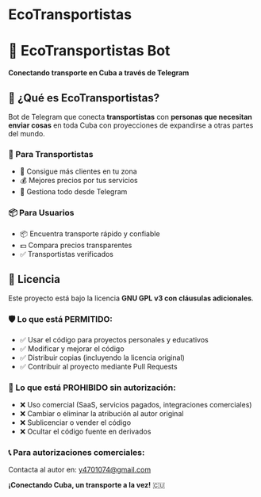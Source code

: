 # EcoTransportistas
# 🚗 EcoTransportistas Bot

**Conectando transporte en Cuba a través de Telegram**

## 🌟 ¿Qué es EcoTransportistas?

Bot de Telegram que conecta **transportistas** con **personas que necesitan enviar cosas** en toda Cuba con proyecciones de expandirse a otras partes del mundo.

### 🎯 Para Transportistas
- 🚚 Consigue más clientes en tu zona
- 💰 Mejores precios por tus servicios
- 📱 Gestiona todo desde Telegram

### 📦 Para Usuarios
- 📦 Encuentra transporte rápido y confiable
- 💵 Compara precios transparentes
- ✅ Transportistas verificados

## 📄 Licencia

Este proyecto está bajo la licencia **GNU GPL v3 con cláusulas adicionales**.

### 🛡️ Lo que está PERMITIDO:
- ✅ Usar el código para proyectos personales y educativos
- ✅ Modificar y mejorar el código
- ✅ Distribuir copias (incluyendo la licencia original)
- ✅ Contribuir al proyecto mediante Pull Requests

### 🚫 Lo que está PROHIBIDO sin autorización:
- ❌ Uso comercial (SaaS, servicios pagados, integraciones comerciales)
- ❌ Cambiar o eliminar la atribución al autor original
- ❌ Sublicenciar o vender el código
- ❌ Ocultar el código fuente en derivados

### 📞 Para autorizaciones comerciales:
Contacta al autor en: y4701074@gmail.com

**¡Conectando Cuba, un transporte a la vez!** 🇨🇺
